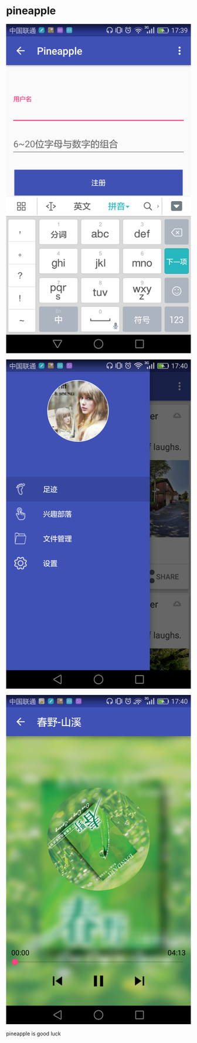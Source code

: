 # pineapple

![guide one](art/guide_one.png)

![guide two](art/guide_two.png)

![guide three](art/guide_three.png)

pineapple is good luck


